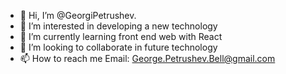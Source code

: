 - 👋 Hi, I’m @GeorgiPetrushev.
- 👀 I’m interested in developing a new technology
- 🌱 I’m currently learning front end web with React
- 💞️ I’m looking to collaborate in future technology
- 📫 How to reach me Email: George.Petrushev.Bell@gmail.com

<!---
GeorgiPetrushev/GeorgiPetrushev is a ✨ special ✨ repository because its `README.md` (this file) appears on your GitHub profile.
You can click the preview link to take a look at your changes.
--->
